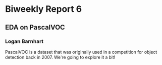 # Biweekly Report 6

## EDA on PascalVOC

### Logan Barnhart

PascalVOC is a dataset that was originally used in a competition for object detection back in 2007. We're going to explore it a bit!
